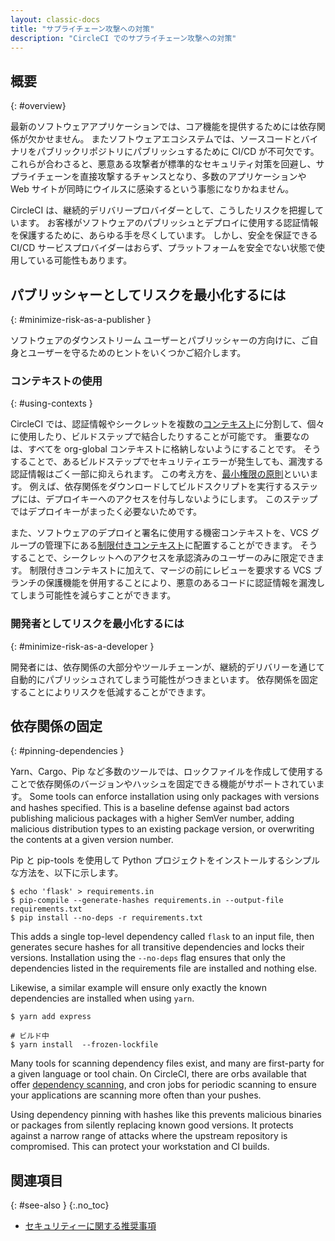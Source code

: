 ```yaml
---
layout: classic-docs
title: "サプライチェーン攻撃への対策"
description: "CircleCI でのサプライチェーン攻撃への対策"
---
```


## 概要
{: #overview}

最新のソフトウェアアプリケーションでは、コア機能を提供するためには依存関係が欠かせません。 またソフトウェアエコシステムでは、ソースコードとバイナリをパブリックリポジトリにパブリッシュするために CI/CD が不可欠です。 これらが合わさると、悪意ある攻撃者が標準的なセキュリティ対策を回避し、サプライチェーンを直接攻撃するチャンスとなり、多数のアプリケーションや Web サイトが同時にウイルスに感染するという事態になりかねません。

CircleCI は、継続的デリバリープロバイダーとして、こうしたリスクを把握しています。 お客様がソフトウェアのパブリッシュとデプロイに使用する認証情報を保護するために、あらゆる手を尽くしています。 しかし、安全を保証できる CI/CD サービスプロバイダーはおらず、プラットフォームを安全でない状態で使用している可能性もあります。

## パブリッシャーとしてリスクを最小化するには
{: #minimize-risk-as-a-publisher }

ソフトウェアのダウンストリーム ユーザーとパブリッシャーの方向けに、ご自身とユーザーを守るためのヒントをいくつかご紹介します。

### コンテキストの使用
{: #using-contexts }

CircleCI では、認証情報やシークレットを複数の[コンテキスト]({{site.baseurl}}/ja/contexts)に分割して、個々に使用したり、ビルドステップで結合したりすることが可能です。 重要なのは、すべてを org-global コンテキストに格納しないようにすることです。 そうすることで、あるビルドステップでセキュリティエラーが発生しても、漏洩する認証情報はごく一部に抑えられます。 この考え方を、[最小権限の原則](https://en.wikipedia.org/wiki/Principle_of_least_privilege)といいます。 例えば、依存関係をダウンロードしてビルドスクリプトを実行するステップには、デプロイキーへのアクセスを付与しないようにします。 このステップではデプロイキーがまったく必要ないためです。

また、ソフトウェアのデプロイと署名に使用する機密コンテキストを、VCS グループの管理下にある[制限付きコンテキスト]({{site.baseurl}}/ja/contexts/#restricting-a-context)に配置することができます。 そうすることで、シークレットへのアクセスを承認済みのユーザーのみに限定できます。 制限付きコンテキストに加えて、マージの前にレビューを要求する VCS ブランチの保護機能を併用することにより、悪意のあるコードに認証情報を漏洩してしまう可能性を減らすことができます。

### 開発者としてリスクを最小化するには
{: #minimize-risk-as-a-developer }

開発者には、依存関係の大部分やツールチェーンが、継続的デリバリーを通じて自動的にパブリッシュされてしまう可能性がつきまといます。 依存関係を固定することによりリスクを低減することができます。

## 依存関係の固定
{: #pinning-dependencies }

Yarn、Cargo、Pip など多数のツールでは、ロックファイルを作成して使用することで依存関係のバージョンやハッシュを固定できる機能がサポートされています。 Some tools can enforce installation using only packages with versions and hashes specified. This is a baseline defense against bad actors publishing malicious packages with a higher SemVer number, adding malicious distribution types to an existing package version, or overwriting the contents at a given version number.

Pip と pip-tools を使用して Python プロジェクトをインストールするシンプルな方法を、以下に示します。

```shell
$ echo 'flask' > requirements.in
$ pip-compile --generate-hashes requirements.in --output-file requirements.txt
$ pip install --no-deps -r requirements.txt
```

This adds a single top-level dependency called `flask` to an input file, then generates secure hashes for all transitive dependencies and locks their versions. Installation using the `--no-deps` flag ensures that only the dependencies listed in the requirements file are installed and nothing else.

Likewise, a similar example will ensure only exactly the known dependencies are installed when using `yarn`.

```shell
$ yarn add express

# ビルド中
$ yarn install  --frozen-lockfile
```

Many tools for scanning dependency files exist, and many are first-party for a given language or tool chain. On CircleCI, there are orbs available that offer [dependency scanning](https://circleci.com/developer/orbs?query=&category=Security), and cron jobs for periodic scanning to ensure your applications are scanning more often than your pushes.

Using dependency pinning with hashes like this prevents malicious binaries or packages from silently replacing known good versions. It protects against a narrow range of attacks where the upstream repository is compromised. This can protect your workstation and CI builds.

## 関連項目
{: #see-also }
{:.no_toc}

- [セキュリティーに関する推奨事項]({{site.baseurl}}/security-recommendations)
